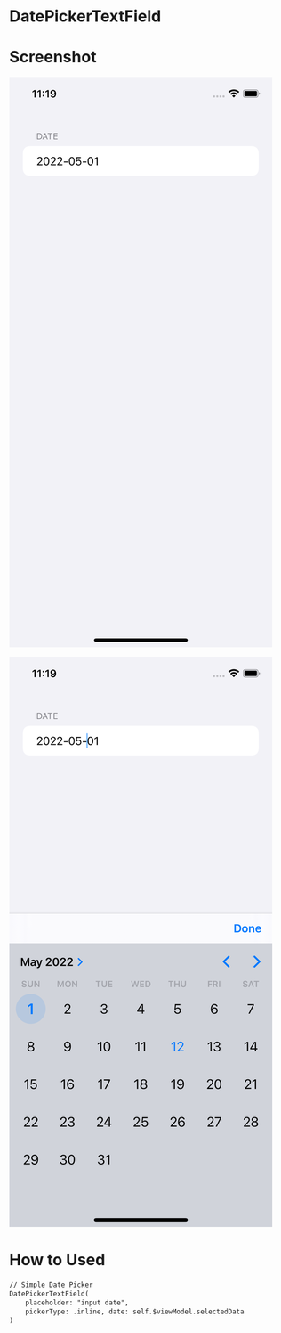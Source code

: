 # DatePickerTextField

# Screenshot

![screen1](./Screenshot/Simulator1.png) 

![screen1](./Screenshot/Simulator2.png)


# How to Used

```
// Simple Date Picker
DatePickerTextField(
	placeholder: "input date", 
	pickerType: .inline, date: self.$viewModel.selectedData
)
```

